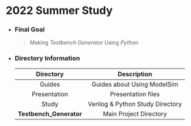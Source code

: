 # 2022 Summer Study  
+ ### Final Goal
    >Making *Testbench Generator* Using *Python*

+ ### Directory Information

    |Directory|Description|
    |:---:|:--------:|
    |Guides|Guides about Using ModelSim|
    |Presentation|Presentation files|
    |Study|Verilog & Python Study Directory|
    |**Testbench_Generator**| Main Project Directory|
